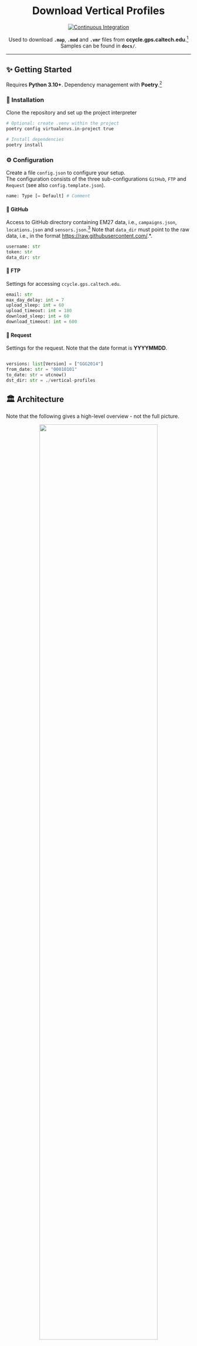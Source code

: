 <h1 align="center">Download Vertical Profiles</h1>

<div align="center">

[![Continuous Integration](https://github.com/tum-esm/download-vertical-profiles/actions/workflows/continuous_integration.yml/badge.svg)](https://github.com/tum-esm/download-vertical-profiles/actions/workflows/continuous_integration.yml)

Used to download __`.map`__, __`.mod`__ and __`.vmr`__ files from __<span>ccycle.gps.caltech.edu</span>__.[^1]<br/>Samples can be found in **`docs/`**.



</div>

<hr />

## :sparkles: Getting Started
Requires __Python 3.10+__. Dependency management with __Poetry__.[^2] 


### :electric_plug: Installation
Clone the repository and set up the project interpreter
```bash
# Optional: create .venv within the project
poetry config virtualenvs.in-project true

# Install dependencies
poetry install
```

### :gear: Configuration

Create a file `config.json` to configure your setup.<br/>The configuration consists of the three sub-configurations `GitHub`, `FTP` and `Request` (see also `config.template.json`).
```python
name: Type [= Default] # Comment
```

#### :octopus: GitHub
Access to GitHub directory containing EM27 data, i.e., `campaigns.json`, `locations.json` and `sensors.json`.[^3] Note that `data_dir` must point to the raw data, i.e., in the format https://raw.githubusercontent.com/.*.
```python
username: str
token: str
data_dir: str
```
####  :floppy_disk: FTP
Settings for accessing `ccycle.gps.caltech.edu`.
```python
email: str
max_day_delay: int = 7
upload_sleep: int = 60
upload_timeout: int = 180
download_sleep: int = 60
download_timeout: int = 600
```
####  :mag_right: Request
Settings for the request. Note that the date format is **YYYYMMDD**.
```python

versions: list[Version] = ["GGG2014"]
from_date: str = "00010101"
to_date: str = utcnow()
dst_dir: str = ./vertical-profiles
```
## 🏛 Architecture
Note that the following gives a high-level overview - not the full picture.
<div align="center">
<a href="docs/architecture.png"><img src="docs/architecture.png" align="center" width="80%" ></a>
</div>

### 🚀 Operation

Run `run.py` manually

```bash
poetry run python run.py
```

**OR** configure a cron job schedule

```bash
crontab -e

# Add the following line
mm hh * * * .../.venv/bin/python .../run.py
```
## 🗄 Structure
```
./
├── .cache/
├── .github/workflows
│   └── continuous_integration.yml
├── docs/
│   └── architecture.png
├── reports/
├── src/
│   ├── custom_types/
│   │   ├── location_data_types/
│   │   │   ├── location.py
│   │   │   └── sensor.py
│   │   ├── config.py
│   │   ├── query.py
│   │   └── validators.py
│   ├── procedures/
│   │   ├── location_data.py
│   │   ├── query.py
│   │   └── sensor_set.py
│   ├── utils/
│   │   └── network.py
│   └── main.py
├── tests/
├── vertical-profiles/
├── .gitattributes
├── .gitignore
├── README.md
├── config.example.json
├── poetry.lock
├── pyproject.toml
└── run.py
```
####  :floppy_disk: `ccycle.gps.caltech.edu`
**GGG2014**
```
Directories
- upload/modfiles/tar/maps/
- upload/modfiles/tar/mods/
Archives
- maps_48N012E_20211110_20211110.tar
- mods_48N012E_20211110_20211110.tar
Files
- 2021111021_48N012E.map
- NCEP_20221209_19N_099W.mod
```
**GGG2020**
```
Directory
- ginput-jobs/
Archive
- job_000022748_tu_48.00N_12.00E_20211110-20211111.tgz
Files
- fpit/tu/maps-vertical/tu_48N_012E_2021111000Z.map 
- fpit/tu/vertical/FPIT_2021111000Z_48N_012E.mod
- fpit/tu/vmrs-vertical/JL1_2021111000Z_48N_012E.vmr
```
[^1]: TCCON: https://tccon-wiki.caltech.edu/Main/ObtainingGinputData
[^2]: Poetry Installation: https://python-poetry.org/docs/#installation
[^3]: Example Repository: https://github.com/tum-esm/em27-location-data
